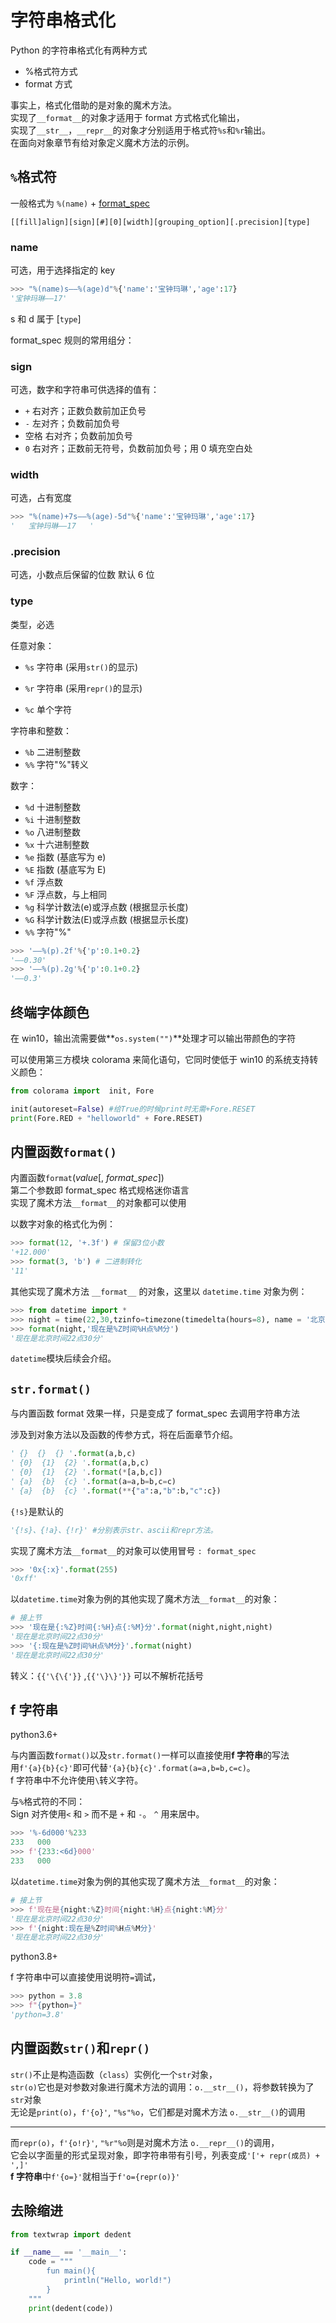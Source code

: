 # 字符串格式化

Python 的字符串格式化有两种方式

- %格式符方式
- format 方式

事实上，格式化借助的是对象的魔术方法。  
实现了`__format__`的对象才适用于 format 方式格式化输出，  
实现了`__str__`，`__repr__`的对象才分别适用于格式符`%s`和`%r`输出。  
在面向对象章节有给对象定义魔术方法的示例。

## `%`格式符

一般格式为 `%(name)` + [format_spec](https://docs.python.org/zh-cn/3/library/string.html#formatspec)

```
[[fill]align][sign][#][0][width][grouping_option][.precision][type]
```

### name

可选，用于选择指定的 key

```python
>>> "%(name)s——%(age)d"%{'name':'宝钟玛琳','age':17}
'宝钟玛琳——17'
```

s 和 d 属于 [`type`]

format_spec 规则的常用组分：

### sign

可选，数字和字符串可供选择的值有：

- `+` 右对齐；正数负数前加正负号
- `-` 左对齐；负数前加负号
- 空格 右对齐；负数前加负号
- `0` 右对齐；正数前无符号，负数前加负号；用 0 填充空白处

### width

可选，占有宽度

```python
>>> "%(name)+7s——%(age)-5d"%{'name':'宝钟玛琳','age':17}
'   宝钟玛琳——17   '
```

### .precision

可选，小数点后保留的位数 默认 6 位

### type

类型，必选

任意对象：

- `%s` 字符串 (采用`str()`的显示)

- `%r` 字符串 (采用`repr()`的显示)

- `%c` 单个字符

字符串和整数：

- `%b` 二进制整数
- `%%` 字符"%"转义

数字：

- `%d` 十进制整数
- `%i` 十进制整数
- `%o` 八进制整数
- `%x` 十六进制整数
- `%e` 指数 (基底写为 e)
- `%E` 指数 (基底写为 E)
- `%f` 浮点数
- `%F` 浮点数，与上相同
- `%g` 科学计数法(e)或浮点数 (根据显示长度)
- `%G` 科学计数法(E)或浮点数 (根据显示长度)
- `%%` 字符"%"

```python
>>> '——%(p).2f'%{'p':0.1+0.2}
'——0.30'
>>> '——%(p).2g'%{'p':0.1+0.2}
'——0.3'
```

## 终端字体颜色

在 win10，输出流需要做**`os.system("")`**处理才可以输出带颜色的字符

可以使用第三方模块 colorama 来简化语句，它同时使低于 win10 的系统支持转义颜色：

```python
from colorama import  init, Fore

init(autoreset=False) #给True的时候print时无需+Fore.RESET
print(Fore.RED + "helloworld" + Fore.RESET)
```

## 内置函数`format()`

内置函数`format`(_value_[, *format_spec*])  
第二个参数即 format_spec 格式规格迷你语言  
实现了魔术方法`__format__`的对象都可以使用

以数字对象的格式化为例：

```python
>>> format(12, '+.3f') # 保留3位小数
'+12.000'
>>> format(3, 'b') # 二进制转化
'11'
```

其他实现了魔术方法 `__format__` 的对象，这里以 `datetime.time` 对象为例：

```python
>>> from datetime import *
>>> night = time(22,30,tzinfo=timezone(timedelta(hours=8), name = '北京'))
>>> format(night,'现在是%Z时间%H点%M分')
'现在是北京时间22点30分'
```

`datetime`模块后续会介绍。

## `str.format()`

与内置函数 format 效果一样，只是变成了 format_spec 去调用字符串方法

涉及到对象方法以及函数的传参方式，将在后面章节介绍。

```python
' {}  {}  {} '.format(a,b,c)
' {0}  {1}  {2} '.format(a,b,c)
' {0}  {1}  {2} '.format(*[a,b,c])
' {a}  {b}  {c} '.format(a=a,b=b,c=c)
' {a}  {b}  {c} '.format(**{"a":a,"b":b,"c":c})
```

`{!s}`是默认的

```python
'{!s}、{!a}、{!r}' #分别表示str、ascii和repr方法。
```

实现了魔术方法`__format__`的对象可以使用冒号 `: format_spec `

```python
>>> '0x{:x}'.format(255)
'0xff'
```

以`datetime.time`对象为例的其他实现了魔术方法`__format__`的对象：

```python
# 接上节
>>> '现在是{:%Z}时间{:%H}点{:%M}分'.format(night,night,night)
'现在是北京时间22点30分'
>>> '{:现在是%Z时间%H点%M分}'.format(night)
'现在是北京时间22点30分'
```

转义：`{{'\{\{'}}` ,`{{'\}\}'}}` 可以不解析花括号

## f 字符串

python3.6+

与内置函数`format()`以及`str.format()`一样可以直接使用**f 字符串**的写法  
用`f'{a}{b}{c}'`即可代替`'{a}{b}{c}'.format(a=a,b=b,c=c)`。  
f 字符串中不允许使用`\`转义字符。

与`%`格式符的不同：  
Sign 对齐使用`<` 和 `>` 而不是 `+` 和 `-`。 `^` 用来居中。

```python
>>> '%-6d000'%233
233   000
>>> f'{233:<6d}000'
233   000
```

以`datetime.time`对象为例的其他实现了魔术方法`__format__`的对象：

```python
# 接上节
>>> f'现在是{night:%Z}时间{night:%H}点{night:%M}分'
'现在是北京时间22点30分'
>>> f'{night:现在是%Z时间%H点%M分}'
'现在是北京时间22点30分'
```

python3.8+

f 字符串中可以直接使用说明符`=`调试，

```python
>>> python = 3.8
>>> f"{python=}"
'python=3.8'
```

## 内置函数`str()`和`repr()`

`str()`不止是构造函数（`class`）实例化一个`str`对象，  
`str(o)`它也是对参数对象进行魔术方法的调用：`o.__str__()`，将参数转换为了`str`对象  
无论是`print(o)`，`f'{o}'`, `"%s"%o`，它们都是对魔术方法 `o.__str__()`的调用

---

而`repr(o)`，`f'{o!r}'`, `"%r"%o`则是对魔术方法 `o.__repr__()`的调用，  
它会以字面量的形式呈现对象，即字符串带有引号，列表变成`'['+ repr(成员) + ',]'`  
**f 字符串**中`f'{o=}'`就相当于`f'o={repr(o)}'`

## 去除缩进

```python
from textwrap import dedent

if __name__ == '__main__':
    code = """
        fun main(){
            println("Hello, world!")
        }
    """
    print(dedent(code))
```
